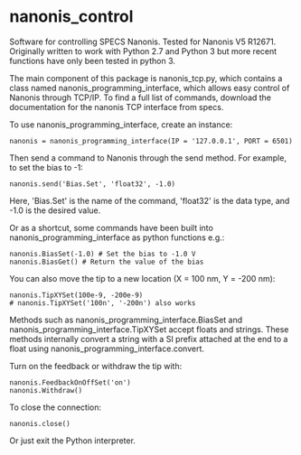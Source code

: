 # nanonis_control

Software for controlling SPECS Nanonis. Tested for Nanonis V5 R12671. Originally written to work with Python 2.7 and Python 3 but more recent functions have only been tested in python 3.

The main component of this package is nanonis_tcp.py, which contains a class named nanonis_programming_interface, which allows easy control of Nanonis through TCP/IP.
To find a full list of commands, download the documentation for the nanonis TCP interface from specs. 

To use nanonis_programming_interface, create an instance:
```
nanonis = nanonis_programming_interface(IP = '127.0.0.1', PORT = 6501)
```

Then send a command to Nanonis through the send method. For example, to set the bias to -1:
```
nanonis.send('Bias.Set', 'float32', -1.0)
```

Here, 'Bias.Set' is the name of the command, 'float32' is the data type, and -1.0 is the desired value.

Or as a shortcut, some commands have been built into nanonis_programming_interface as python functions e.g.:
```
nanonis.BiasSet(-1.0) # Set the bias to -1.0 V
nanonis.BiasGet() # Return the value of the bias
```

You can also move the tip to a new location (X = 100 nm, Y = -200 nm):
```
nanonis.TipXYSet(100e-9, -200e-9)
# nanonis.TipXYSet('100n', '-200n') also works
```
Methods such as nanonis_programming_interface.BiasSet and nanonis_programming_interface.TipXYSet accept floats and strings. These methods internally convert a string with a SI prefix attached at the end to a float using nanonis_programming_interface.convert.

Turn on the feedback or withdraw the tip with:
```
nanonis.FeedbackOnOffSet('on')
nanonis.Withdraw()
```

To close the connection:
```
nanonis.close()
```
Or just exit the Python interpreter.